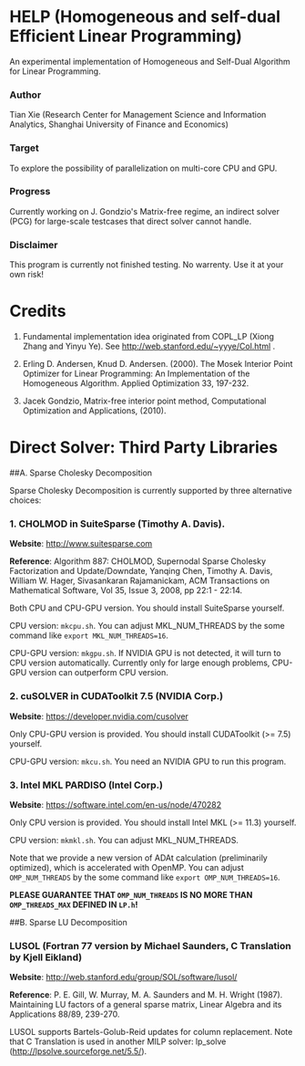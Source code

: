 # HELP (Homogeneous and self-dual Efficient Linear Programming)

An experimental implementation of Homogeneous and Self-Dual Algorithm for Linear Programming. 

### Author

Tian Xie (Research Center for Management Science and Information Analytics, Shanghai University of Finance and Economics)

### Target

To explore the possibility of parallelization on multi-core CPU and GPU.

### Progress

Currently working on J. Gondzio's Matrix-free regime, an indirect solver (PCG) for large-scale testcases that direct solver cannot handle. 

### Disclaimer

This program is currently not finished testing. No warrenty. Use it at your own risk! 

# Credits

1. Fundamental implementation idea originated from COPL_LP (Xiong Zhang and Yinyu Ye). See http://web.stanford.edu/~yyye/Col.html .

2. Erling D. Andersen, Knud D. Andersen. (2000). The Mosek Interior Point Optimizer for Linear Programming: An Implementation of the Homogeneous Algorithm. Applied Optimization 33, 197-232.

3. Jacek Gondzio, Matrix-free interior point method, Computational Optimization and Applications, (2010).

# Direct Solver: Third Party Libraries

##A. Sparse Cholesky Decomposition

Sparse Cholesky Decomposition is currently supported by three alternative choices: 

### 1. CHOLMOD in SuiteSparse (Timothy A. Davis). 

**Website**: <http://www.suitesparse.com>

**Reference**: Algorithm 887: CHOLMOD, Supernodal Sparse Cholesky Factorization and Update/Downdate, Yanqing Chen, Timothy A. Davis, William W. Hager, Sivasankaran Rajamanickam, ACM Transactions on Mathematical Software, Vol 35, Issue 3, 2008, pp 22:1 - 22:14.

Both CPU and CPU-GPU version. You should install SuiteSparse yourself. 

CPU version: `mkcpu.sh`. You can adjust MKL_NUM_THREADS by the some command like `export MKL_NUM_THREADS=16`.

CPU-GPU version: `mkgpu.sh`. If NVIDIA GPU is not detected, it will turn to CPU version automatically. Currently only for large enough problems, CPU-GPU version can outperform CPU version. 

### 2. cuSOLVER in CUDAToolkit 7.5 (NVIDIA Corp.)

**Website**: <https://developer.nvidia.com/cusolver>

Only CPU-GPU version is provided. You should install CUDAToolkit (>= 7.5) yourself. 

CPU-GPU version: `mkcu.sh`. You need an NVIDIA GPU to run this program. 

### 3. Intel MKL PARDISO (Intel Corp.)

**Website**: <https://software.intel.com/en-us/node/470282>

Only CPU version is provided. You should install Intel MKL (>= 11.3) yourself.

CPU version: `mkmkl.sh`. You can adjust MKL_NUM_THREADS. 

Note that we provide a new version of ADAt calculation (preliminarily optimized), which is accelerated with OpenMP. 
You can adjust `OMP_NUM_THREADS` by the some command like `export OMP_NUM_THREADS=16`. 

**PLEASE GUARANTEE THAT `OMP_NUM_THREADS` IS NO MORE THAN `OMP_THREADS_MAX` DEFINED IN `LP.h`!**

##B. Sparse LU Decomposition

### LUSOL (Fortran 77 version by Michael Saunders, C Translation by Kjell Eikland)

**Website**: <http://web.stanford.edu/group/SOL/software/lusol/>

**Reference**: P. E. Gill, W. Murray, M. A. Saunders and M. H. Wright (1987). Maintaining LU factors of a general sparse matrix, Linear Algebra and its Applications 88/89, 239-270.

LUSOL supports Bartels-Golub-Reid updates for column replacement. Note that C Translation is used in another MILP solver: lp_solve (<http://lpsolve.sourceforge.net/5.5/>).